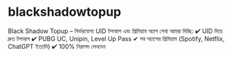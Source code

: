 # blackshadowtopup
Black Shadow Topup – নির্ভরযোগ্য UID টপআপ এবং প্রিমিয়াম অ্যাপ সেবা  আমরা দিচ্ছি: ✔ UID দিয়ে দ্রুত টপআপ ✔ PUBG UC, Unipin, Level Up Pass ✔ সব অ্যাপের প্রিমিয়াম (Spotify, Netflix, ChatGPT ইত্যাদি) ✔ 100% নিরাপদ লেনদেন
